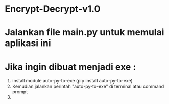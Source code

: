 # Encrypt-Decrypt-v1.0
# Jalankan file main.py untuk memulai aplikasi ini

# Jika ingin dibuat menjadi exe :
1. install module auto-py-to-exe (pip install auto-py-to-exe)
2. Kemudian jalankan perintah "auto-py-to-exe" di terminal atau command prompt
3. 
